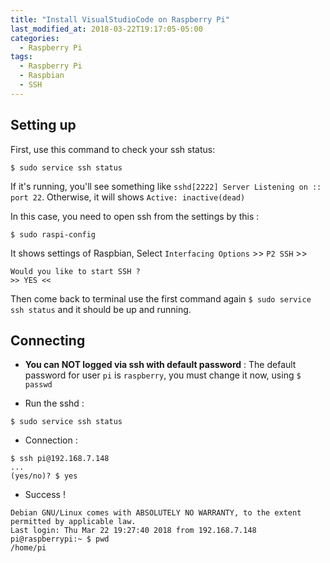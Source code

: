 ```yaml
---
title: "Install VisualStudioCode on Raspberry Pi"
last_modified_at: 2018-03-22T19:17:05-05:00
categories: 
  - Raspberry Pi
tags:
  - Raspberry Pi
  - Raspbian
  - SSH
---
```


## Setting up

First, use this command to check your ssh status:
```
$ sudo service ssh status
```
If it's running, you'll see something like `sshd[2222] Server Listening on :: port 22`.
Otherwise, it will shows `Active: inactive(dead)`

In this case, you need to open ssh from the settings by this :
```
$ sudo raspi-config
```
It shows settings of Raspbian, 
Select `Interfacing Options` >> `P2 SSH` >>
```
Would you like to start SSH ?
>> YES <<
```
Then come back to terminal use the first command again `$ sudo service ssh status` and it should be up and running.

## Connecting

- **You can NOT logged via ssh with default password** :
The default password for user `pi` is `raspberry`, you must change it now, using `$ passwd`

- Run the sshd :

```
$ sudo service ssh status
```
-  Connection :
```
$ ssh pi@192.168.7.148
...
(yes/no)? $ yes
```
-  Success !
```
Debian GNU/Linux comes with ABSOLUTELY NO WARRANTY, to the extent
permitted by applicable law.
Last login: Thu Mar 22 19:27:40 2018 from 192.168.7.148
pi@raspberrypi:~ $ pwd
/home/pi

```

